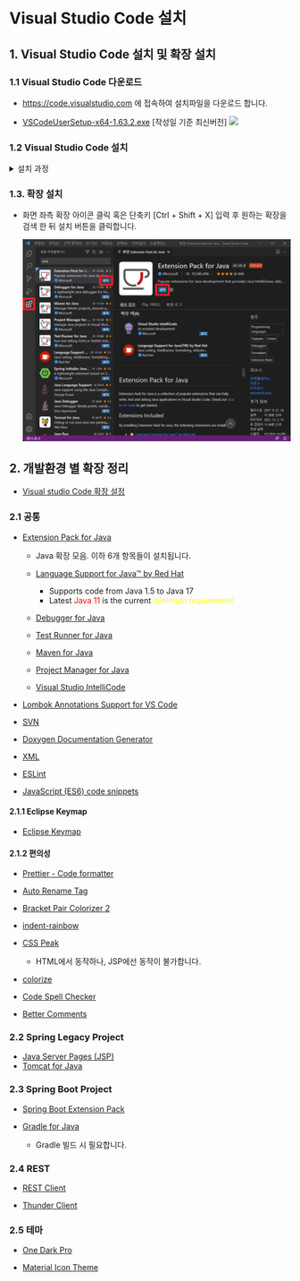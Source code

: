# Visual Studio Code 설치

## 1. Visual Studio Code 설치 및 확장 설치

### 1.1 Visual Studio Code 다운로드

- https://code.visualstudio.com 에 접속하여 설치파일을 다운로드 합니다.

- [VSCodeUserSetup-x64-1.63.2.exe](https://az764295.vo.msecnd.net/stable/899d46d82c4c95423fb7e10e68eba52050e30ba3/VSCodeUserSetup-x64-1.63.2.exe) [작성일 기준 최신버전]
  ![](./images/설치/설치.jpeg)

### 1.2 Visual Studio Code 설치

<details><summary>설치 과정</summary><br>

![](./images/설치/1.png)

![](./images/설치/2.png)

![](./images/설치/3.png)

![](./images/설치/4.png)

![](./images/설치/5.png)

![](./images/설치/6.png)

![](./images/설치/7.png)

</details>

### 1.3. 확장 설치

- 화면 좌측 확장 아이콘 클릭 혹은 단축키 [Ctrl + Shift + X] 입력 후 원하는 확장을 검색 한 뒤 설치 버튼을 클릭합니다.

  ![](./images/설치/8.png)

## 2. 개발환경 별 확장 정리

- [Visual studio Code 확장 설정](Visual%20studio%20Code%20확장%20설정.md)

### 2.1 공통

- [Extension Pack for Java](vscode:extension/vscjava.vscode-java-pack)

  - Java 확장 모음. 이하 6개 항목들이 설치됩니다.

  - [Language Support for Java™ by Red Hat](vscode:extension/redhat.java)

    - Supports code from Java 1.5 to Java 17
    - Latest <span style="color:red">Java 11</span> is the current <span style="color:yellow">
      minimum requirement</span>

  - [Debugger for Java](vscode:extension/vscjava.vscode-java-debug)
  - [Test Runner for Java](vscode:extension/vscjava.vscode-java-test)
  - [Maven for Java](vscode:extension/vscjava.vscode-maven)
  - [Project Manager for Java](vscode:extension/vscjava.vscode-java-dependency)
  - [Visual Studio IntelliCode](vscode:extension/VisualStudioExptTeam.vscodeintellicode)

- [Lombok Annotations Support for VS Code](vscode:extension/GabrielBB.vscode-lombok)

- [SVN](vscode:extension/johnstoncode.svn-scm)

- [Doxygen Documentation Generator](vscode:extension/cschlosser.doxdocgen)

- [XML](vscode:extension/redhat.vscode-xml)

- [ESLint](vscode:extension/dbaeumer.vscode-eslint)

- [JavaScript (ES6) code snippets](vscode:extension/xabikos.JavaScriptSnippets)

#### 2.1.1 Eclipse Keymap

- [Eclipse Keymap](vscode:extension/alphabotsec.vscode-eclipse-keybindings)

#### 2.1.2 편의성

- [Prettier - Code formatter](vscode:extension/esbenp.prettier-vscode)

- [Auto Rename Tag](vscode:extension/formulahendry.auto-rename-tag)

- [Bracket Pair Colorizer 2](vscode:extension/CoenraadS.bracket-pair-colorizer-2)

- [indent-rainbow](vscode:extension/oderwat.indent-rainbow)

- [CSS Peak](vscode:extension/pranaygp.vscode-css-peek)

  - HTML에서 동작하나, JSP에선 동작이 불가합니다.

- [colorize](vscode:extension/kamikillerto.vscode-colorize)

- [Code Spell Checker](vscode:extension/streetsidesoftware.code-spell-checker)

- [Better Comments](vscode:extension/aaron-bond.better-comments)

### 2.2 Spring Legacy Project

- [Java Server Pages (JSP)](vscode:extension/pthorsson.vscode-jsp)
- [Tomcat for Java](vscode:extension/adashen.vscode-tomcat)

### 2.3 Spring Boot Project

- [Spring Boot Extension Pack](vscode:extension/Pivotal.vscode-boot-dev-pack)

- [Gradle for Java](vscode:extension/vscjava.vscode-gradle)
  - Gradle 빌드 시 필요합니다.

### 2.4 REST

- [REST Client](vscode:extension/humao.rest-client)

- [Thunder Client](vscode:extension/rangav.vscode-thunder-client)

### 2.5 테마

- [One Dark Pro](vscode:extension/zhuangtongfa.Material-theme)

- [Material Icon Theme](vscode:extension/PKief.material-icon-theme)
